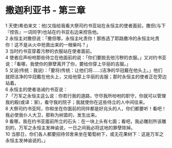 # 撒迦利亚书 - 第三章
  
 1 天使(希伯来文：他)又指给我看大祭司约书亚站在永恒主的使者面前，撒但(与下『控告』一词同字)也站在约书亚右边来控告他。  
 2 永恒主对撒但说：「撒但哪，永恒主叱责你！那拣选了耶路撒冷的永恒主叱责你！这不是从火中抢救出来的一根柴吗？」  
 3 当时约书亚穿着污秽的衣服站在使者面前。  
 4 使者应声吩咐那些待立在他面前的说：「你们要脱去他污秽的衣服。」又对约书亚说：「看哪，我使你的罪孽离开了你，要给你穿上华丽的吉服。」  
 5 又说(传统：我说)：「要将(传统：让他们将……)洁净的华冠戴在他头上。」他们就把洁净的华冠戴在他头上，又给他穿上华丽的吉服；那时永恒主的使者正在旁边站着。  
 6 永恒主的使者诰诫约书亚说：  
 7 「万军之永恒主这么说：你若行我的道路，守尽我所吩咐的职守，你就可以管理我的殿(或译：家)，看守我的院子；我就使你在这些侍立的人中间往来。  
 8 大祭司约书亚阿，你和坐在你面前的同伴都是好兆头的人，你们都要听！看吧！我必使我仆人大卫，那称为树苗的，发生出来。  
 9 看哪，我在约书亚面前所立的石头：在一块上头有七面；看吧，我必雕刻所该雕刻的，万军之永恒主发神谕说，一日之间我必将这地的罪孽除掉。  
 10 当那日，你们各人都要招待邻舍来坐在葡萄树下，或无花果树下：这是万军之永恒主发神谕说的。」